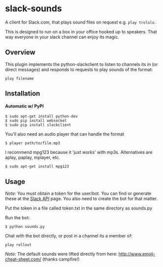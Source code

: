 slack-sounds
================
A client for Slack.com, that plays sound files on request e.g. `play trololo`.

This is designed to run on a box in your office hooked up to speakers. That way everyone in your slack channel can enjoy its magic.

Overview
---------
This plugin implements the python-slackclient to listen to channels its in (or direct messages) and responds to requests to play sounds of the format:

    play filename

Installation
----------

#### Automatic w/ PyPI

    $ sudo apt-get install python-dev
    $ sudo pip install websocket
    $ sudo pip install slackclient

You'll also need an audio player that can handle the format

    $ player path/to/file.mp3

I recommend mpg123 because it 'just works' with mp3s. Alternatives are aplay, paplay, mplayer, etc.

    $ sudo apt-get install mpg123

Usage
-----
_Note:_ You must obtain a token for the user/bot. You can find or generate these at the [Slack API](https://api.slack.com/web) page. You also need to create the bot for that matter.

Put the token in a file called token.txt in the same directory as sounds.py

Run the bot:

    $ python sounds.py

Chat with the bot directly, or post in a channel its a member of:

    play rollout

_Note:_ The default sounds were lifted directly from here: http://www.emoji-cheat-sheet.com/ (thanks campfire!)
